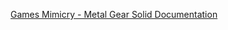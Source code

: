 [Games Mimicry - Metal Gear Solid Documentation](https://docs.google.com/document/d/1oJJo33yuh1rl8C9e9GEc3gp9hsY73k--2XtrTVqOn3U/edit#heading=h.r6rr5fvs74ly )
